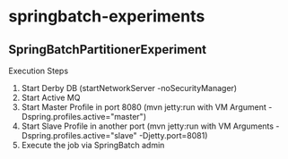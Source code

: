 springbatch-experiments
=======================
SpringBatchPartitionerExperiment
--------------------------------
Execution Steps
1. Start Derby DB (startNetworkServer -noSecurityManager)
2. Start Active MQ
3. Start Master Profile in port 8080 (mvn jetty:run with VM Argument -Dspring.profiles.active="master")
4. Start Slave Profile in another port (mvn jetty:run with VM Arguments -Dspring.profiles.active="slave" -Djetty.port=8081)
5. Execute the job via SpringBatch admin
